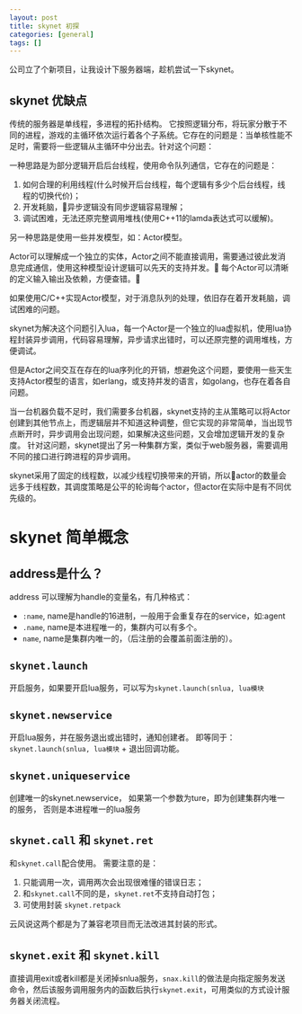 ```yaml
---
layout: post
title: skynet 初探
categories: [general]
tags: []
---
```


公司立了个新项目，让我设计下服务器端，趁机尝试一下skynet。

## skynet 优缺点 ##

传统的服务器是单线程，多进程的拓扑结构。
它按照逻辑分布，将玩家分散于不同的进程，游戏的主循环依次运行着各个子系统。它存在的问题是：当单核性能不足时，需要将一些逻辑从主循环中分出去。针对这个问题：

一种思路是为部分逻辑开启后台线程，使用命令队列通信，它存在的问题是：

1. 如何合理的利用线程(什么时候开后台线程，每个逻辑有多少个后台线程，线程的切换代价)；
1. 开发耗脑，异步逻辑没有同步逻辑容易理解；
1. 调试困难，无法还原完整调用堆栈(使用C++11的lamda表达式可以缓解)。

另一种思路是使用一些并发模型，如：Actor模型。

Actor可以理解成一个独立的实体，Actor之间不能直接调用，需要通过彼此发消息完成通信，使用这种模型设计逻辑可以先天的支持并发。
每个Actor可以清晰的定义输入输出及依赖，方便查错。

如果使用C/C++实现Actor模型，对于消息队列的处理，依旧存在着开发耗脑，调试困难的问题。

skynet为解决这个问题引入lua，每一个Actor是一个独立的lua虚拟机，使用lua协程封装异步调用，代码容易理解，异步请求出错时，可以还原完整的调用堆栈，方便调试。

但是Actor之间交互在存在的lua序列化的开销，想避免这个问题，要使用一些天生支持Actor模型的语言，如erlang，或支持并发的语言，如golang，也存在着各自问题。

当一台机器负载不足时，我们需要多台机器，skynet支持的主从策略可以将Actor创建到其他节点上，而逻辑层并不知道这种调整，但它实现的非常简单，当出现节点断开时，异步调用会出现问题，如果解决这些问题，又会增加逻辑开发的复杂度。
针对这问题，skynet提出了另一种集群方案，类似于web服务器，需要调用不同的接口进行跨进程的异步调用。

skynet采用了固定的线程数，以减少线程切换带来的开销，所以actor的数量会远多于线程数，其调度策略是公平的轮询每个actor，但actor在实际中是有不同优先级的。

# skynet 简单概念 #

## address是什么？ ##
address 可以理解为handle的变量名，有几种格式：

- `:name`, name是handle的16进制，一般用于会重复存在的service，如:agent
- `.name`, name是本进程唯一的，集群内可以有多个。
- `name`, name是集群内唯一的，（后注册的会覆盖前面注册的）。

## `skynet.launch` ##
开启服务，如果要开启lua服务，可以写为`skynet.launch(snlua, lua模块`

## `skynet.newservice` ##
开启lua服务，并在服务退出或出错时，通知创建者。
即等同于：`skynet.launch(snlua, lua模块` + 退出回调功能。

## `skynet.uniqueservice` ##
创建唯一的skynet.newservice， 如果第一个参数为ture，即为创建集群内唯一的服务，
否则是本进程唯一的lua服务

## `skynet.call` 和 `skynet.ret` ##

和`skynet.call`配合使用。
需要注意的是：

1. 只能调用一次，调用两次会出现很难懂的错误日志；
1. 和`skynet.call`不同的是，`skynet.ret`不支持自动打包；
1. 可使用封装 `skynet.retpack`

云风说这两个都是为了兼容老项目而无法改进其封装的形式。

## `skynet.exit` 和 `skynet.kill` ##
直接调用exit或者kill都是关闭掉snlua服务，`snax.kill`的做法是向指定服务发送命令，然后该服务调用服务内的函数后执行`skynet.exit`，可用类似的方式设计服务器关闭流程。
 